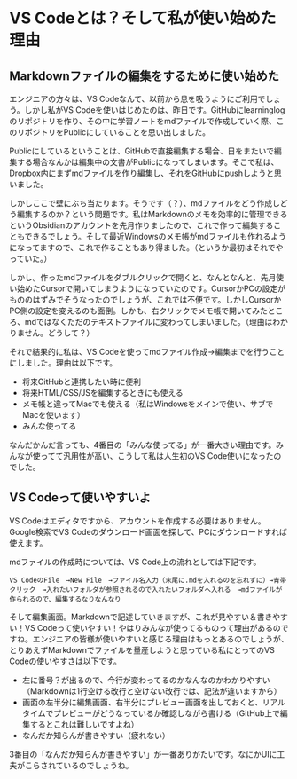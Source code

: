 # VS Codeとは？そして私が使い始めた理由

## Markdownファイルの編集をするために使い始めた

エンジニアの方々は、VS Codeなんて、以前から息を吸うようにご利用でしょう。しかし私がVS Codeを使いはじめたのは、昨日です。GitHubにlearninglogのリポジトリを作り、その中に学習ノートをmdファイルで作成していく際、このリポジトリをPublicにしていることを思い出しました。

Publicにしているということは、GitHubで直接編集する場合、日をまたいで編集する場合なんかは編集中の文書がPublicになってしまいます。そこで私は、Dropbox内にまずmdファイルを作り編集し、それをGitHubにpushしようと思いました。

しかしここで壁にぶち当たります。そうです（？）、mdファイルをどう作成しどう編集するのか？という問題です。私はMarkdownのメモを効率的に管理できるというObsidianのアカウントを先月作りましたので、これで作って編集することもできるでしょう。そして最近Windowsのメモ帳がmdファイルも作れるようになってますので、これで作ることもあり得ました。（というか最初はそれでやっていた。）

しかし。作ったmdファイルをダブルクリックで開くと、なんとなんと、先月使い始めたCursorで開いてしまうようになっていたのです。CursorかPCの設定がもののはずみでそうなったのでしょうが、これでは不便です。しかしCursorかPC側の設定を変えるのも面倒。しかも、右クリックでメモ帳で開いてみたところ、mdではなくただのテキストファイルに変わってしまいました。（理由はわかりません。どうして？）

それで結果的に私は、VS Codeを使ってmdファイル作成→編集までを行うことにしました。理由は以下です。

- 将来GitHubと連携したい時に便利
- 将来HTML/CSS/JSを編集するときにも使える
- メモ帳と違ってMacでも使える（私はWindowsをメインで使い、サブでMacを使います）
- みんな使ってる

なんだかんだ言っても、4番目の「みんな使ってる」が一番大きい理由です。みんなが使ってて汎用性が高い、こうして私は人生初のVS Code使いになったのでした。

## VS Codeって使いやすいよ

VS Codeはエディタですから、アカウントを作成する必要はありません。Google検索でVS Codeのダウンロード画面を探して、PCにダウンロードすれば使えます。

mdファイルの作成時については、VS Code上の流れとしては下記です。

`VS CodeのFile　→New File　→ファイル名入力（末尾に.mdを入れるのを忘れずに）→青帯クリック　→入れたいフォルダが参照されるので入れたいフォルダへ入れる　→mdファイルが作られるので、編集するなりなんなり`

そして編集画面。Markdownで記述していきますが、これが見やすい＆書きやすい！VS Codeって使いやすい！やはりみんなが使ってるものって理由があるのですね。エンジニアの皆様が使いやすいと感じる理由はもっとあるのでしょうが、とりあえずMarkdownでファイルを量産しようと思っている私にとってのVS Codeの使いやすさは以下です。

- 左に番号？が出るので、今行が変わってるのかなんなのかわかりやすい（Markdownは1行空ける改行と空けない改行では、記法が違いますから）
- 画面の左半分に編集画面、右半分にプレビュー画面を出しておくと、リアルタイムでプレビューがどうなっているか確認しながら書ける（GitHub上で編集するとこれは難しいですよね）
- なんだか知らんが書きやすい（疲れない）

3番目の「なんだか知らんが書きやすい」が一番ありがたいです。なにかUIに工夫がこらされているのでしょうね。
